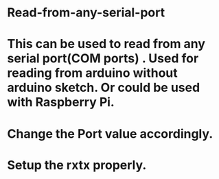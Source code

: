 # Read-from-any-serial-port
# This can be used to read from any serial port(COM ports) . Used for reading from arduino without arduino sketch. Or could be used with Raspberry Pi.
# Change the Port value accordingly.
# Setup the rxtx properly.
